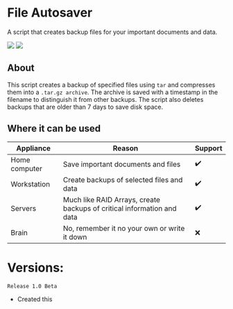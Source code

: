 # File Autosaver
A script that creates backup files for your important documents and data.

<a href="#">
    <img src="https://img.shields.io/badge/version-1.0-brightgreen.svg" /></a>
<a href="https://github.com/syszelj9/webserver-installer/releases/tag/2.1">
    <img src="https://img.shields.io/badge/latest%20release-beta-blue.svg" /></a>

## About
This script creates a backup of specified files using `tar` and compresses them into a `.tar.gz archive`. The archive is saved with a timestamp in the filename to distinguish it from other backups. The script also deletes backups that are older than 7 days to save disk space.

## Where it can be used

| Appliance | Reason | Support |
| --------- | ------ | ------- |
| Home computer | Save important documents and files | ✔️ |
| Workstation | Create backups of selected files and data | ✔️ |
| Servers | Much like RAID Arrays, create backups of critical information and data | ✔️ |
| Brain | No, remember it no your own or write it down | ❌ |

# Versions: 

`Release 1.0 Beta`
- Created this
